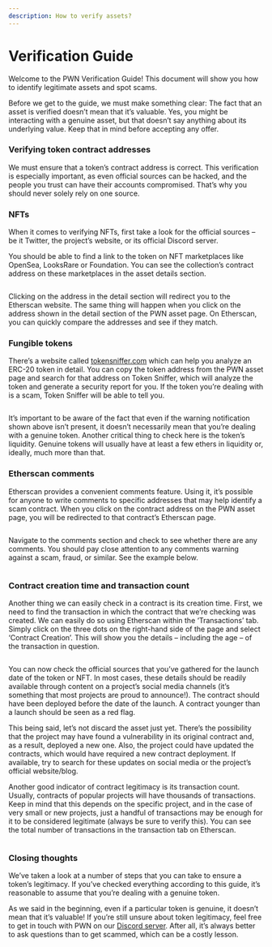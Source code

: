 ```yaml
---
description: How to verify assets?
---
```


# Verification Guide

Welcome to the PWN Verification Guide! This document will show you how to identify legitimate assets and spot scams.

Before we get to the guide, we must make something clear: The fact that an asset is verified doesn’t mean that it’s valuable. Yes, you might be interacting with a genuine asset, but that doesn’t say anything about its underlying value. Keep that in mind before accepting any offer.&#x20;

### Verifying token contract addresses

We must ensure that a token’s contract address is correct. This verification is especially important, as even official sources can be hacked, and the people you trust can have their accounts compromised. That’s why you should never solely rely on one source.

### NFTs

When it comes to verifying NFTs, first take a look for the official sources – be it Twitter, the project’s website, or its official Discord server.

You should be able to find a link to the token on NFT marketplaces like OpenSea, LooksRare or Foundation. You can see the collection’s contract address on these marketplaces in the asset details section.

<figure><img src="https://lh4.googleusercontent.com/yTGHWptwqnO_1vnPRLCCYeN-exK1h9fn_nHRYMXgBfrchV1xyig7brcAZnIFhUxlivicMMMrz8ozMnpLZOwKX-f6tOPtZd4yBzUVwrke2kZDJtMiynXSvuxJG99Z7hO__jzyq-wpl7FCOWYe1RRePDaJJPI5Pgmr2d6iMkKg1veXc5ftCEQ9HOIF" alt=""><figcaption></figcaption></figure>

Clicking on the address in the detail section will redirect you to the Etherscan website. The same thing will happen when you click on the address shown in the detail section of the PWN asset page. On Etherscan, you can quickly compare the addresses and see if they match.

### Fungible tokens

There’s a website called [tokensniffer.com](https://tokensniffer.com/) which can help you analyze an ERC-20 token in detail. You can copy the token address from the PWN asset page and search for that address on Token Sniffer, which will analyze the token and generate a security report for you. If the token you’re dealing with is a scam, Token Sniffer will be able to tell you.

<figure><img src="https://lh6.googleusercontent.com/Apu2RAjflzqmosYoWqR8AIcrTppPX2e_4JQO_gv0UAv_UTVVzwyvPFNtlQCR5iiRIoGJ_I6pfjZY9hsOEMZAQpjuHDGQTe35aQcKSQOtLU1sVVN2nk9RTmfa5_qbH_17bLDjKR240nSCcm67o1qcCwhogZ6US1ypUSx89o-EbNK6hf5Z_iSF51Do" alt=""><figcaption></figcaption></figure>

It’s important to be aware of the fact that even if the warning notification shown above isn’t present, it doesn’t necessarily mean that you’re dealing with a genuine token. Another critical thing to check here is the token’s liquidity. Genuine tokens will usually have at least a few ethers in liquidity or, ideally, much more than that.

### Etherscan comments

Etherscan provides a convenient comments feature. Using it, it’s possible for anyone to write comments to specific addresses that may help identify a scam contract. When you click on the contract address on the PWN asset page, you will be redirected to that contract’s Etherscan page.

<figure><img src="https://lh6.googleusercontent.com/0h2jgUdMozeID_9kdG-wVuFpL1rm3DEchaUKvusw5RNcaTddbU5MyHxZL3DFMFBTL0HpMnKju9HbI1PTQYOxEToeV1cv5QO0t_frSUoy4kRgkzS8s1jo1KTggoHoRE8ZMB3UCGjOB3htYcdjZq1M_vXP1FiVApfgE2EbJjglsG-fcJZJ_jGRs5yX" alt=""><figcaption></figcaption></figure>

Navigate to the comments section and check to see whether there are any comments. You should pay close attention to any comments warning against a scam, fraud, or similar. See the example below.

<figure><img src="https://lh3.googleusercontent.com/KnEub9kcDWQXQt-iM0I1XhQomD65Ili-fWRwbZVudF0t9MyNMKOM7-kz8JJCdPwsNkQJv2l1iKCvyADDNPGdp4cj_tPogsk-V_IbrvRipP1RXuohFreC7IUe9OKvDk0Nx0v7E2gYupBQp-I7Gr67QPuk2C_hSm9k57a0HJhINPBZl9RDARHoaiMJ" alt=""><figcaption></figcaption></figure>

### Contract creation time and transaction count

Another thing we can easily check in a contract is its creation time. First, we need to find the transaction in which the contract that we’re checking was created. We can easily do so using Etherscan within the ‘Transactions’ tab. Simply click on the three dots on the right-hand side of the page and select ‘Contract Creation’. This will show you the details – including the age – of the transaction in question.

<figure><img src="https://lh6.googleusercontent.com/jNeSasWZYlj4w1gnK4f__UteL6bent2hVn_7HyHuWe7KUY10emm-shQ4sRSatUhfOoGvagyF8mMUgRrsBWPt9L7xWpiD8iErWoF-mwJRAbwhNRojq7nxg6uIGF9syKfCIDF4ZPjRG4PZWKvJFDuXL82kK6hpkrmbbGVH05cFK50jcjAfiv0_757S" alt=""><figcaption></figcaption></figure>

You can now check the official sources that you’ve gathered for the launch date of the token or NFT. In most cases, these details should be readily available through content on a project’s social media channels (it’s something that most projects are proud to announce!). The contract should have been deployed before the date of the launch. A contract younger than a launch should be seen as a red flag.

This being said, let’s not discard the asset just yet. There’s the possibility that the project may have found a vulnerability in its original contract and, as a result, deployed a new one. Also, the project could have updated the contracts, which would have required a new contract deployment. If available, try to search for these updates on social media or the project’s official website/blog.

Another good indicator of contract legitimacy is its transaction count. Usually, contracts of popular projects will have thousands of transactions. Keep in mind that this depends on the specific project, and in the case of very small or new projects, just a handful of transactions may be enough for it to be considered legitimate (always be sure to verify this). You can see the total number of transactions in the transaction tab on Etherscan.

<figure><img src="https://lh3.googleusercontent.com/ViuQ92y5j07R7b4zu7UIWuEohVweq-zX70qmsyz1lffY2VfWBHsjc76XBrs3vggy2reQzryuRZko85UtsNzGUvlvae6pZWwsY8nhUXh0fTaDZ9LykExuH0wci016olMfu-P1S5Jy6PJbyEMuDkYs3zaceizyocbpF9y4Q206TyyOjbkth6S5ycqG" alt=""><figcaption></figcaption></figure>

### Closing thoughts

We’ve taken a look at a number of steps that you can take to ensure a token’s legitimacy. If you’ve checked everything according to this guide, it’s reasonable to assume that you’re dealing with a genuine token.

As we said in the beginning, even if a particular token is genuine, it doesn’t mean that it’s valuable! If you’re still unsure about token legitimacy, feel free to get in touch with PWN on our [Discord server](https://discord.gg/aWghBQSdHv). After all, it’s always better to ask questions than to get scammed, which can be a costly lesson.
